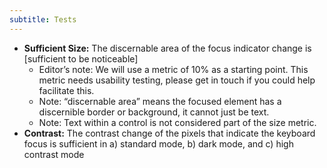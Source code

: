 ```yaml
---
subtitle: Tests
---
```


* **Sufficient Size:** The discernable area of the focus indicator change is [sufficient to be noticeable]
    * Editor’s note: We will use a metric of 10% as a starting point. This metric needs usability testing, please get in touch if you could help facilitate this.
    * Note: “discernable area” means the focused element has a discernible border or background, it cannot just be text.
    * Note: Text within a control is not considered part of the size metric.  
* **Contrast:** The contrast change of the pixels that indicate the keyboard focus is sufficient in a) standard mode, b) dark mode, and c) high contrast mode
